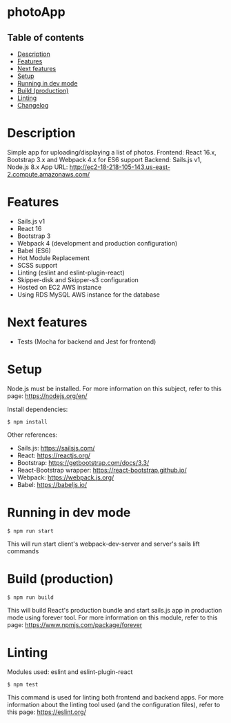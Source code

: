 # photoApp

## Table of contents
* [Description](#user-content-what-is-this)
* [Features](#user-content-features)
* [Next features](#user-content-next-features)
* [Setup](#user-content-setup)
* [Running in dev mode](#user-content-running-in-dev-mode)
* [Build (production)](#user-content-build-production)
* [Linting](#user-content-linting)
* [Changelog](#user-content-changelog)

# Description

Simple app for uploading/displaying a list of photos.
Frontend: React 16.x, Bootstrap 3.x and Webpack 4.x for ES6 support
Backend: Sails.js v1, Node.js 8.x
App URL: http://ec2-18-218-105-143.us-east-2.compute.amazonaws.com/

# Features
- Sails.js v1
- React 16
- Bootstrap 3
- Webpack 4 (development and production configuration)
- Babel (ES6)
- Hot Module Replacement
- SCSS support
- Linting (eslint and eslint-plugin-react)
- Skipper-disk and Skipper-s3 configuration
- Hosted on EC2 AWS instance
- Using RDS MySQL AWS instance for the database

# Next features
- Tests (Mocha for backend and Jest for frontend)

# Setup
Node.js must be installed. For more information on this subject, refer to this page: https://nodejs.org/en/

Install dependencies:

``` $ npm install ```

Other references:

- Sails.js: https://sailsjs.com/
- React: https://reactjs.org/
- Bootstrap: https://getbootstrap.com/docs/3.3/
- React-Bootstrap wrapper: https://react-bootstrap.github.io/
- Webpack: https://webpack.js.org/
- Babel: https://babeljs.io/

# Running in dev mode

``` $ npm run start ```

This will run start client's webpack-dev-server and server's sails lift commands

# Build (production)

``` $ npm run build ```

This will build React's production bundle and start sails.js app in production mode using forever tool. For more information on this module, refer to this page: https://www.npmjs.com/package/forever

# Linting

Modules used: eslint and eslint-plugin-react

``` $ npm test ```

This command is used for linting both frontend and backend apps. For more information about the linting tool used (and the configuration files), refer to this page: https://eslint.org/
